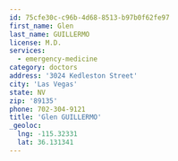```yaml
---
id: 75cfe30c-c96b-4d68-8513-b97b0f62fe97
first_name: Glen
last_name: GUILLERMO
license: M.D.
services:
  - emergency-medicine
category: doctors
address: '3024 Kedleston Street'
city: 'Las Vegas'
state: NV
zip: '89135'
phone: 702-304-9121
title: 'Glen GUILLERMO'
_geoloc:
  lng: -115.32331
  lat: 36.131341
---
```

